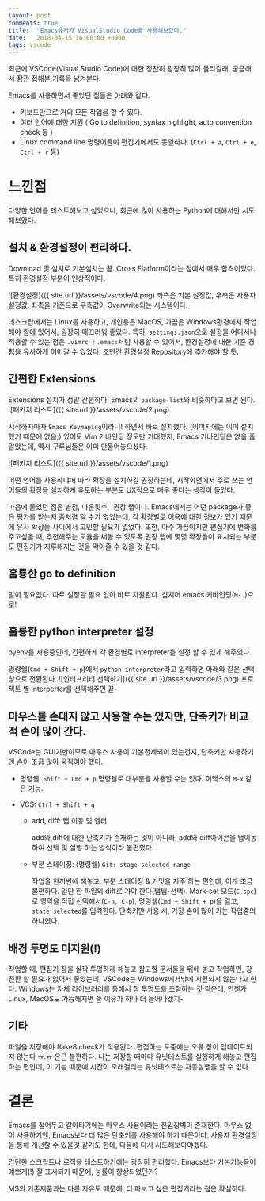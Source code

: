 ```yaml
---
layout: post
comments: true
title:  "Emacs유저가 VisualStudio Code를 사용해보았다."
date:   2018-04-15 16:00:00 +0900
tags: vscode
---
```


최근에 VSCode(Visual Studio Code)에 대한 칭찬히 굉장히 많이 들리길래, 궁금해서 잠깐 접해본 기록을 남겨본다.

Emacs를 사용하면서 좋았던 점들은 아래와 같다. 
* 키보드만으로 거의 모든 작업을 할 수 있다.
* 여러 언어에 대한 지원 ( Go to definition, syntax highlight, auto convention check 등 )
* Linux command line 명령어들이 편집기에서도 동일하다. (`Ctrl + a`, `Ctrl + e`, `Ctrl + r` 등)


# 느낀점

다양한 언어를 테스트해보고 싶었으나, 최근에 많이 사용하는 Python에 대해서만 시도해보았다.



## 설치 & 환경설정이 편리하다.

Download 및 설치로 기본설치는 끝.
Cross Flatform이라는 점에서 매우 합격이었다. 특히 환경설정 부분이 인상적이다.

![환경설정]({{ site.url }}/assets/vscode/4.png)
좌측은 기본 설정값, 우측은 사용자 설정값. 좌측을 기준으로 우측값이 Overwrite되는 시스템이다. 

데스크탑에서는 Linux를 사용하고, 개인용은 MacOS, 가끔은 Windows환경에서 작업해야 함에 있어서, 굉장히 매끄러워 좋았다. 특히, `settings.json`으로 설정을 어디서나 적용할 수 있는 점은 `.vimrc`나 `.emacs`처럼 사용할 수 있어서, 환경설정에 대한 기존 경험을 유사하게 이어갈 수 있었다. 조만간 환경설정 Repository에 추가해야 할 듯.

## 간편한 Extensions

Extensions 설치가 정말 간편하다. Emacs의 `package-list`와 비슷하다고 보면 된다.
![패키지 리스트]({{ site.url }}/assets/vscode/2.png)

시작하자마자 `Emacs Keymaping`이라니! 하면서 바로 설치했다. (이미지에는 이미 설치했기 때문에 없음;)
있어도 Vim 키바인딩 정도만 기대했지, Emacs 키바인딩은 없을 줄 알았는데, 역시 구루님들은 이미 만들어놓으셨다.

![패키지 리스트]({{ site.url }}/assets/vscode/1.png)

어떤 언어를 사용하냐에 따라 확장을 설치하길 권장하는데, 시작화면에서 주로 쓰는 언어들의 확장을 설치하게 유도하는 부분도 UX적으로 매우 좋다는 생각이 들었다.

마음에 들었던 점은 별점, 다운횟수, '권장'탭이다. 
Emacs에서는 어떤 package가 좋은 평가를 받는지 좀처럼 알 수가 없었는데, 각 확장별로 이용에 대한 정보가 있기 때문에 유사 확장들 사이에서 고민할 필요가 없었다. 또한, 아주 가끔이지만 편집기에 변화를 주고싶을 때, 추천해주는 모듈을 써볼 수 있도록 권장 탭에 몇몇 확장들이 표시되는 부분도 편집기가 지루해지는 것을 막아줄 수 있을 것 같다.

## 훌륭한 go to definition
말이 필요없다. 따로 설정할 필요 없이 바로 지원된다. 심지어 emacs 키바인딩(`M-.`)으로!

## 훌륭한 python interpreter 설정
pyenv를 사용중인데, 간편하게 각 환경별로 interpreter를 설정 할 수 있게 해주었다.

명령쉘(`Cmd + Shift + p`)에서 `python interpreter`라고 입력하면 아래와 같은 선택창으로 전환된다.
![인터프리터 선택하기]({{ site.url }}/assets/vscode/3.png)
프로젝트 별 interperter를 선택해주면 끝-

## 마우스를 손대지 않고 사용할 수는 있지만, 단축키가 비교적 손이 많이 간다.
VSCode는 GUI기반이므로 마우스 사용이 기본전제되어 있는건지, 단축키만 사용하기엔 손이 조금 많이 움직여야 했다.

* 명령쉘: `Shift + Cmd + p`
명령쉘로 대부분을 사용할 수는 있다. 이맥스의 `M-x` 같은 기능.

* VCS: `Ctrl + Shift + g`
  * add, diff: 탭 이동 및 엔터

    add와 diff에 대한 단축키가 존재하는 것이 아니라, add와 diff아이콘을 탭이동하여 선택 및 실행 하는 방식이라 불편했다.

  * 부분 스테이징: (명령쉘) `Git: stage selected range`

    작업을 한꺼번에 해놓고, 부분 스테이징 & 커밋을 자주 하는 편인데, 이게 조금 불편하다. 일단 한 파일의 diff로 가야 한다(탭탭-선택). Mark-set 모드(`C-spc`)로 영역을 직접 선택해서(`C-n, C-p`), 명령쉘(`Cmd + Shift + p`)을 열고, `state selected`를 입력한다. 단축키만 사용 시, 가장 손이 많이 가는 작업중의 하나였다.


## 배경 투명도 미지원(!)
작업할 때, 편집기 창을 살짝 투명하게 해놓고 참고할 문서들을 뒤에 놓고 작업하면, 창 전환 할 필요가 없어서 좋았는데, VSCode는 Windows에서밖에 지원되지 않는다고 한다. Windows는 자체 라이브러리를 통해서 창 투명도를 조절하는 것 같은데, 언젠가 Linux, MacOS도 가능해지면 쓸 이유가 하나 더 늘어나겠지-

## 기타
파일을 저장해야 flake8 check가 적용된다. 편집하는 도중에는 오류 창이 업데이트되지 않는다 ㅠ.ㅠ 은근 불편하다. 나는 저장할 때마다 유닛테스트를 실행하게 해놓고 편집하는 편인데, 이 기능 때문에 시간이 오래걸리는 유닛테스트는 자동실행을 할 수 없다.


# 결론

Emacs를 접어두고 갈아타기에는 마우스 사용이라는 진입장벽이 존재한다. 마우스 없이 사용하기엔, Emacs보다 더 많은 단축키를 사용해야 하기 때문이다. 사용자 환경설정을 통해 개선할 수 있을것 같기도 한데, 다음에 다시 시도해보아야겠다.

간단한 스크립트나 로직을 테스트하기에는 굉장히 편리했다. Emacs보다 기본기능들이 예쁘게(!) 잘 표시되기 때문에, 능률이 향상되었던가?

MS의 기존제품과는 다른 자유도 때문에, 더 파보고 싶은 편집기라는 점은 확실하다.
